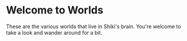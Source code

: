 # Welcome to Worlds
These are the various worlds that live in Shiki's brain. You're welcome to take a look and wander around for a bit.
